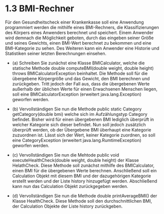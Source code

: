 # 1.3 BMI-Rechner

Für den Gesundheitscheck einer Krankenkasse soll eine Anwendung programmiert werden die mithilfe eines BMI-Rechners, die Klassifizierungen des Körpers eines Anwenders berechnet und speichert. Einem Anwender wird demnach die Möglichkeit geboten, durch das eingeben seiner Größe und seines Gewichts, einen BMI-Wert berechnet zu bekommen und eine BMI-Kategorie zu sehen. Des Weiteren kann ein Anwender eine Historie und Statistiken seiner letzten Berechnungen einsehen.  


- (a)	Schreiben Sie zunächst eine Klasse BMICalculator, welche die statische Methode double computeBMI(double weight, double height) throws BMICalculatorException beinhaltet. Die Methode soll für die übergebene Körpergröße und das Gewicht, den BMI berechnen und zurückgeben. Tritt jedoch der Fall aus, dass die übergebenen Werte außerhalb der üblichen Werte für einen Erwachsenen Menschen liegen, soll eine BMICalculatorException (erweitert java.lang.Exception) geworfen werden.

- (b)	Vervollständigen Sie nun die Methode public static Category getCategory(double bmi) welche sich im Aufzählungstyp Category befindet. Bisher wird für einen übergebenen BMI lediglich überprüft in welcher Kategorie sich dieser befindet. Nun soll jedoch zusätzlich überprüft werden, ob der Übergebene BMI überhaupt eine Kategorie zuzuordnen ist. Lässt sich der Wert, keiner Kategorie zuordnen, so soll eine CategoryException (erweitert java.lang.RumtimeException) geworfen werden.

- (c)	Vervollständigen Sie nun die Mehtode public void executeHealthCheck(double weight, double height) der Klasse HelathCheck. Diese Methode soll zunächst mithilfe des BMICalculator, einen BMI für die übergebenen Werte berechnen. Anschließend soll ein Calculation Objekt mit diesem BMI und der dazugehörigen Kategorie erstellt werden und der Liste history hinzugefügt werden. Abschließend kann nun das Calculation Objekt zurückgegeben werden.

- (d)	Vervollständigen Sie nun die Methode double printAverageBMI() der Klasse HealthCheck. Diese Methode soll den durchschnittlichen BMI, der Calculation Objekte der Liste history zurückgeben.

